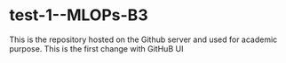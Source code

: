 # test-1--MLOPs-B3
This is the repository hosted on the Github server and used for academic purpose.
This is the first change with GitHuB UI
